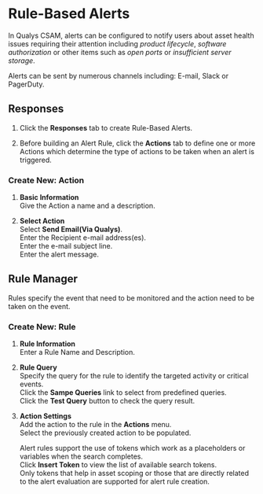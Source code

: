 # Rule-Based Alerts

In Qualys CSAM, alerts can be configured to notify users about asset health issues requiring their attention including _product lifecycle_, _software authorization_ or other items such as _open ports_ or _insufficient server storage_.

Alerts can be sent by numerous channels including: E-mail, Slack or PagerDuty.

## Responses

1. Click the **Responses** tab to create Rule-Based Alerts.

2. Before building an Alert Rule, click the **Actions** tab to define one or more Actions which determine the type of actions to be taken when an alert is triggered.

### Create New: Action

1. **Basic Information**<br>
   Give the Action a name and a description.

2. **Select Action**<br>
   Select **Send Email(Via Qualys)**.<br>
   Enter the Recipient e-mail address(es).<br>
   Enter the e-mail subject line.<br>
   Enter the alert message.

## Rule Manager

Rules specify the event that need to be monitored and the action need to be taken on the event.

### Create New: Rule

1. **Rule Information**<br>
   Enter a Rule Name and Description.<br>

2. **Rule Query**<br>
   Specify the query for the rule to identify the targeted activity or critical events.<br>
   Click the **Sampe Queries** link to select from predefined queries.<br>
   Click the **Test Query** button to check the query result.

3. **Action Settings**<br>
   Add the action to the rule in the **Actions** menu.<br>
   Select the previously created action to be populated.<br>

   Alert rules support the use of tokens which work as a placeholders or variables when the search completes.<br>
   Click **Insert Token** to view the list of available search tokens.<br>
   Only tokens that help in asset scoping or those that are directly related to the alert evaluation are supported for alert rule creation.

